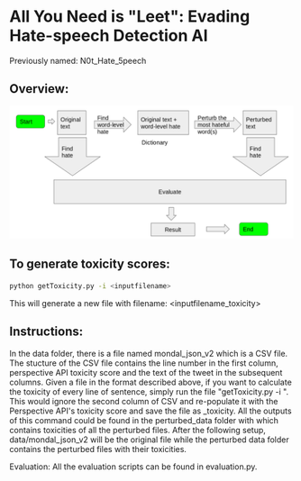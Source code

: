 # All You Need is "Leet": Evading Hate-speech Detection AI
Previously named: N0t_Hate_5peech

## Overview:
![alt text](./process_overview.png "Logo Title Text 1")

## To generate toxicity scores:

```bash
python getToxicity.py -i <inputfilename>
```
This will generate a new file with filename: <inputfilename_toxicity>


## Instructions:
In the data folder, there is a file named mondal_json_v2 which is a CSV file. The stucture of the CSV file contains the line number in the first column, perspective API toxicity score and the text of the tweet in the subsequent columns.
Given a file in the format described above, if you want to calculate the toxicity of every line of sentence, simply run the file "getToxicity.py -i <filename>". This would ignore the second column of CSV and re-populate it with the Perspective API's toxicity score and save the file as <filename>_toxicity. All the outputs of this command could be found in the perturbed_data folder with which contains toxicities of all the perturbed files. After the following setup, data/mondal_json_v2 will be the original file while the perturbed data folder contains the perturbed files with their toxicities.
  
Evaluation:
All the evaluation scripts can be found in evaluation.py.
